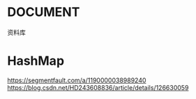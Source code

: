 # DOCUMENT
资料库

# HashMap
https://segmentfault.com/a/1190000038989240
https://blog.csdn.net/HD243608836/article/details/126630059
